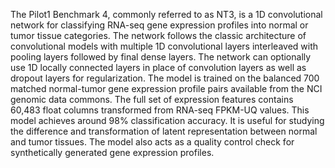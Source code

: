 The Pilot1 Benchmark 4, commonly referred to as NT3, is a 1D convolutional network for classifying RNA-seq gene expression profiles into normal or tumor tissue categories. 
The network follows the classic architecture of convolutional models with multiple 1D convolutional layers interleaved with pooling layers followed by final dense layers. 
The network can optionally use 1D locally connected layers in place of convolution layers as well as dropout layers for regularization. 
The model is trained on the balanced 700 matched normal-tumor gene expression profile pairs available from the NCI genomic data commons. 
The full set of expression features contains 60,483 float columns transformed from RNA-seq FPKM-UQ values. This model achieves around 98% classification accuracy. 
It is useful for studying the difference and transformation of latent representation between normal and tumor tissues. 
The model also acts as a quality control check for synthetically generated gene expression profiles.
